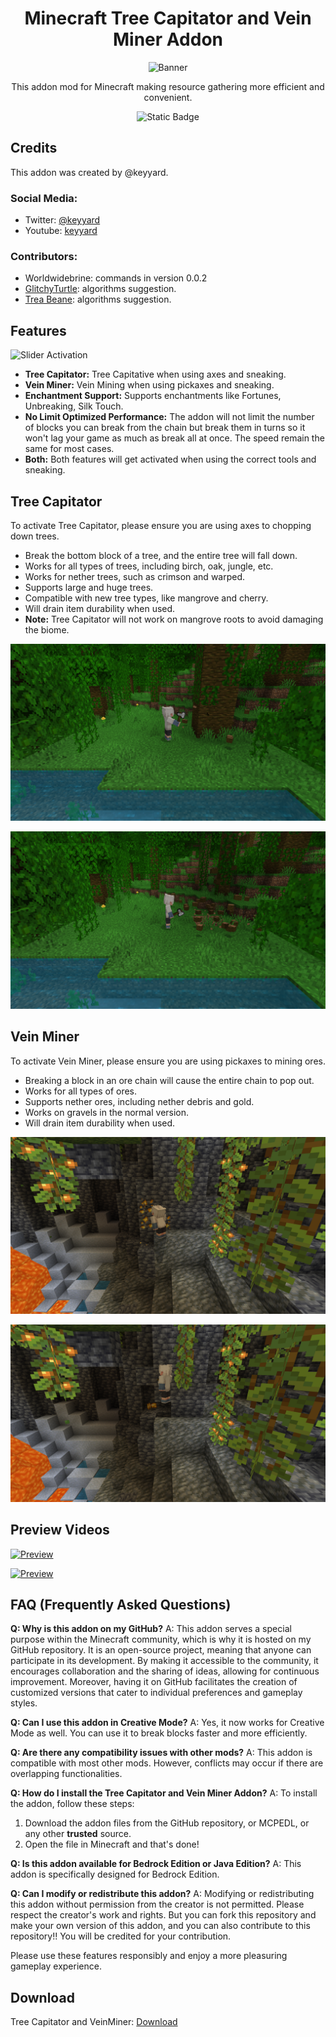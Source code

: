 <div align="center">
<h1> Minecraft Tree Capitator and Vein Miner Addon </h1>

![Banner](https://api.mcpedl.com/storage/submissions/177522/images/tree-capitator--vein-miner-addon_2.png)

This addon mod for Minecraft making resource gathering more efficient and convenient.

![Static Badge](https://img.shields.io/badge/downloads-2.0M-blue)

</div>

## Credits

This addon was created by @keyyard.

### Social Media:

- Twitter: [@keyyard](https://twitter.com/keyyard)
- Youtube: [keyyard](https://youtube.com/c/keyyard)

### Contributors:

- Worldwidebrine: commands in version 0.0.2
- [GlitchyTurtle](https://github.com/GlitchyTurtle): algorithms suggestion.
- [Trea Beane](https://github.com/TreaBeane): algorithms suggestion.

## Features

![Slider Activation](https://api.mcpedl.com/storage/submissions/173738/images/tree-capitator-with-vein-miner-addon_3.png)
- **Tree Capitator:** Tree Capitative when using axes and sneaking.
- **Vein Miner:** Vein Mining when using pickaxes and sneaking.
- **Enchantment Support:** Supports enchantments like Fortunes, Unbreaking, Silk Touch.
- **No Limit Optimized Performance:** The addon will not limit the number of blocks you can break from the chain but break them in turns so it won't lag your game as much as break all at once. The speed remain the same for most cases.
- **Both:** Both features will get activated when using the correct tools and sneaking.

## Tree Capitator

To activate Tree Capitator, please ensure you are using axes to chopping down trees.

- Break the bottom block of a tree, and the entire tree will fall down.
- Works for all types of trees, including birch, oak, jungle, etc.
- Works for nether trees, such as crimson and warped.
- Supports large and huge trees.
- Compatible with new tree types, like mangrove and cherry.
- Will drain item durability when used.
- **Note:** Tree Capitator will not work on mangrove roots to avoid damaging the biome.

![Tree Capitator](imgs/img5.png)

![Tree Capitator](imgs/img4.png)

## Vein Miner

To activate Vein Miner, please ensure you are using pickaxes to mining ores.

- Breaking a block in an ore chain will cause the entire chain to pop out.
- Works for all types of ores.
- Supports nether ores, including nether debris and gold.
- Works on gravels in the normal version.
- Will drain item durability when used.

![Vein Miner](imgs/img3.png)

![Vein Miner](imgs/img2.png)

## Preview Videos

[![Preview](https://api.mcpedl.com/storage/submissions/173738/images/tree-capitator-with-vein-miner-addon_3.png)](https://www.youtube.com/watch?v=_ANFmk8lA1g&t=5s)

[![Preview](https://api.mcpedl.com/storage/submissions/173738/images/tree-capitator-with-vein-miner-addon_3.png)](https://www.youtube.com/watch?v=lOuRBGSs4OU)

## FAQ (Frequently Asked Questions)

**Q: Why is this addon on my GitHub?**
A: This addon serves a special purpose within the Minecraft community, which is why it is hosted on my GitHub repository. It is an open-source project, meaning that anyone can participate in its development. By making it accessible to the community, it encourages collaboration and the sharing of ideas, allowing for continuous improvement. Moreover, having it on GitHub facilitates the creation of customized versions that cater to individual preferences and gameplay styles.

**Q: Can I use this addon in Creative Mode?**
A: Yes, it now works for Creative Mode as well. You can use it to break blocks faster and more efficiently.

**Q: Are there any compatibility issues with other mods?**
A: This addon is compatible with most other mods. However, conflicts may occur if there are overlapping functionalities.

**Q: How do I install the Tree Capitator and Vein Miner Addon?**
A: To install the addon, follow these steps:

1.  Download the addon files from the GitHub repository, or MCPEDL, or any other **trusted** source.
2.  Open the file in Minecraft and that's done!

**Q: Is this addon available for Bedrock Edition or Java Edition?**
A: This addon is specifically designed for Bedrock Edition.

**Q: Can I modify or redistribute this addon?**
A: Modifying or redistributing this addon without permission from the creator is not permitted. Please respect the creator's work and rights.
But you can fork this repository and make your own version of this addon, and you can also contribute to this repository!! You will be credited for your contribution.

Please use these features responsibly and enjoy a more pleasuring gameplay experience.

## Download

Tree Capitator and VeinMiner: [Download](https://lootdest.org/s?145fc85e)
